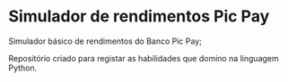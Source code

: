 # Simulador de rendimentos Pic Pay
 Simulador básico de rendimentos do Banco Pic Pay;

Repositório criado para registar as habilidades que domino na linguagem Python.
